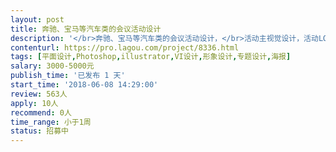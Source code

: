 ```yaml
---                
layout: post       
title: 奔驰、宝马等汽车类的会议活动设计           
description: '</br>奔驰、宝马等汽车类的会议活动设计，</br>活动主视觉设计，活动LOGO设计，其它活动物料延展设计，区域模块互动活动设计。</br>个人和团队都OK</br>'     
contenturl: https://pro.lagou.com/project/8336.html      
tags: [平面设计,Photoshop,illustrator,VI设计,形象设计,专题设计,海报]            
salary: 3000-5000元          
publish_time: '已发布 1 天'         
start_time: '2018-06-08 14:29:00'           
review: 563人                   
apply: 10人                   
recommend: 0人                   
time_range: 小于1周              
status: 招募中                  
---                 
```

